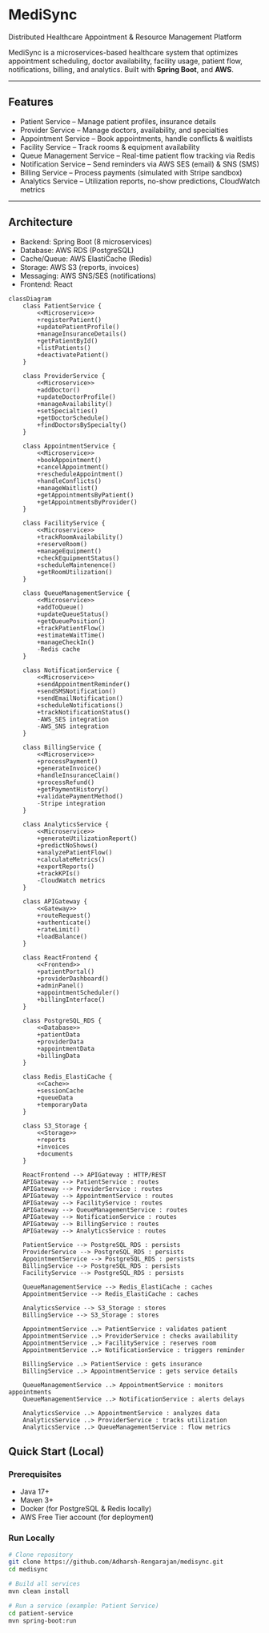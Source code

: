 # MediSync  
Distributed Healthcare Appointment & Resource Management Platform

MediSync is a microservices-based healthcare system that optimizes appointment scheduling, doctor availability, facility usage, patient flow, notifications, billing, and analytics. Built with **Spring Boot**, and **AWS**.

---

## Features
- Patient Service – Manage patient profiles, insurance details  
- Provider Service – Manage doctors, availability, and specialties  
- Appointment Service – Book appointments, handle conflicts & waitlists  
- Facility Service – Track rooms & equipment availability  
- Queue Management Service – Real-time patient flow tracking via Redis  
- Notification Service – Send reminders via AWS SES (email) & SNS (SMS)  
- Billing Service – Process payments (simulated with Stripe sandbox)  
- Analytics Service – Utilization reports, no-show predictions, CloudWatch metrics  

---

## Architecture
- Backend: Spring Boot (8 microservices)  
- Database: AWS RDS (PostgreSQL)  
- Cache/Queue: AWS ElastiCache (Redis)  
- Storage: AWS S3 (reports, invoices)  
- Messaging: AWS SNS/SES (notifications)  
- Frontend: React

```mermaid
classDiagram
    class PatientService {
        <<Microservice>>
        +registerPatient()
        +updatePatientProfile()
        +manageInsuranceDetails()
        +getPatientById()
        +listPatients()
        +deactivatePatient()
    }

    class ProviderService {
        <<Microservice>>
        +addDoctor()
        +updateDoctorProfile()
        +manageAvailability()
        +setSpecialties()
        +getDoctorSchedule()
        +findDoctorsBySpecialty()
    }

    class AppointmentService {
        <<Microservice>>
        +bookAppointment()
        +cancelAppointment()
        +rescheduleAppointment()
        +handleConflicts()
        +manageWaitlist()
        +getAppointmentsByPatient()
        +getAppointmentsByProvider()
    }

    class FacilityService {
        <<Microservice>>
        +trackRoomAvailability()
        +reserveRoom()
        +manageEquipment()
        +checkEquipmentStatus()
        +scheduleMaintenence()
        +getRoomUtilization()
    }

    class QueueManagementService {
        <<Microservice>>
        +addToQueue()
        +updateQueueStatus()
        +getQueuePosition()
        +trackPatientFlow()
        +estimateWaitTime()
        +manageCheckIn()
        -Redis cache
    }

    class NotificationService {
        <<Microservice>>
        +sendAppointmentReminder()
        +sendSMSNotification()
        +sendEmailNotification()
        +scheduleNotifications()
        +trackNotificationStatus()
        -AWS_SES integration
        -AWS_SNS integration
    }

    class BillingService {
        <<Microservice>>
        +processPayment()
        +generateInvoice()
        +handleInsuranceClaim()
        +processRefund()
        +getPaymentHistory()
        +validatePaymentMethod()
        -Stripe integration
    }

    class AnalyticsService {
        <<Microservice>>
        +generateUtilizationReport()
        +predictNoShows()
        +analyzePatientFlow()
        +calculateMetrics()
        +exportReports()
        +trackKPIs()
        -CloudWatch metrics
    }

    class APIGateway {
        <<Gateway>>
        +routeRequest()
        +authenticate()
        +rateLimit()
        +loadBalance()
    }

    class ReactFrontend {
        <<Frontend>>
        +patientPortal()
        +providerDashboard()
        +adminPanel()
        +appointmentScheduler()
        +billingInterface()
    }

    class PostgreSQL_RDS {
        <<Database>>
        +patientData
        +providerData
        +appointmentData
        +billingData
    }

    class Redis_ElastiCache {
        <<Cache>>
        +sessionCache
        +queueData
        +temporaryData
    }

    class S3_Storage {
        <<Storage>>
        +reports
        +invoices
        +documents
    }

    ReactFrontend --> APIGateway : HTTP/REST
    APIGateway --> PatientService : routes
    APIGateway --> ProviderService : routes
    APIGateway --> AppointmentService : routes
    APIGateway --> FacilityService : routes
    APIGateway --> QueueManagementService : routes
    APIGateway --> NotificationService : routes
    APIGateway --> BillingService : routes
    APIGateway --> AnalyticsService : routes

    PatientService --> PostgreSQL_RDS : persists
    ProviderService --> PostgreSQL_RDS : persists
    AppointmentService --> PostgreSQL_RDS : persists
    BillingService --> PostgreSQL_RDS : persists
    FacilityService --> PostgreSQL_RDS : persists

    QueueManagementService --> Redis_ElastiCache : caches
    AppointmentService --> Redis_ElastiCache : caches

    AnalyticsService --> S3_Storage : stores
    BillingService --> S3_Storage : stores

    AppointmentService ..> PatientService : validates patient
    AppointmentService ..> ProviderService : checks availability
    AppointmentService ..> FacilityService : reserves room
    AppointmentService ..> NotificationService : triggers reminder

    BillingService ..> PatientService : gets insurance
    BillingService ..> AppointmentService : gets service details

    QueueManagementService ..> AppointmentService : monitors appointments
    QueueManagementService ..> NotificationService : alerts delays

    AnalyticsService ..> AppointmentService : analyzes data
    AnalyticsService ..> ProviderService : tracks utilization
    AnalyticsService ..> QueueManagementService : flow metrics
```
## Quick Start (Local)
### Prerequisites
- Java 17+  
- Maven 3+  
- Docker (for PostgreSQL & Redis locally)  
- AWS Free Tier account (for deployment)  

### Run Locally
```bash
# Clone repository
git clone https://github.com/Adharsh-Rengarajan/medisync.git
cd medisync

# Build all services
mvn clean install

# Run a service (example: Patient Service)
cd patient-service
mvn spring-boot:run
